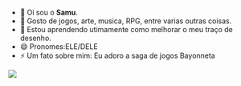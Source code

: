 - 👋 Oi sou o **Samu**.
- 👀 Gosto de jogos, arte, musica, RPG, entre varias outras coisas.
- 🌱 Estou aprendendo utimamente como melhorar o meu traço de desenho.
- 😄 Pronomes:ELE/DELE
- ⚡ Um fato sobre mim: Eu adoro a saga de jogos Bayonneta

![](https://cdn.vox-cdn.com/uploads/chorus_asset/file/655226/tumblr_lodl4fWXtS1qluebuo1_500.0.gif)
